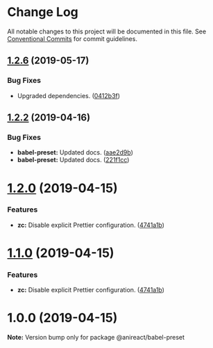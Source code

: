 # Change Log

All notable changes to this project will be documented in this file.
See [Conventional Commits](https://conventionalcommits.org) for commit guidelines.

## [1.2.6](https://github.com/anireact/zc/compare/v1.2.5...v1.2.6) (2019-05-17)


### Bug Fixes

* Upgraded dependencies. ([0412b3f](https://github.com/anireact/zc/commit/0412b3f))





## [1.2.2](https://github.com/anireact/zc/compare/v1.2.1...v1.2.2) (2019-04-16)


### Bug Fixes

* **babel-preset:** Updated docs. ([aae2d9b](https://github.com/anireact/zc/commit/aae2d9b))
* **babel-preset:** Updated docs. ([221f1cc](https://github.com/anireact/zc/commit/221f1cc))





# [1.2.0](https://github.com/anireact/zc/compare/v1.0.0...v1.2.0) (2019-04-15)


### Features

* **zc:** Disable explicit Prettier configuration. ([4741a1b](https://github.com/anireact/zc/commit/4741a1b))





# [1.1.0](https://github.com/anireact/zc/compare/v1.0.0...v1.1.0) (2019-04-15)


### Features

* **zc:** Disable explicit Prettier configuration. ([4741a1b](https://github.com/anireact/zc/commit/4741a1b))





# 1.0.0 (2019-04-15)

**Note:** Version bump only for package @anireact/babel-preset
